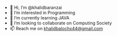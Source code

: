 - 👋 Hi, I’m @khalidbaranzai
- 👀 I’m interested in Programming
- 🌱 I’m currently learning JAVA
- 💞️ I’m looking to collaborate on Computing Society
- 📫 Reach me on khalidbalochx44@gmail.com

<!---
khalidbaranzai/khalidbaranzai is a ✨ special ✨ repository because its `README.md` (this file) appears on your GitHub profile.
You can click the Preview link to take a look at your changes.
--->
